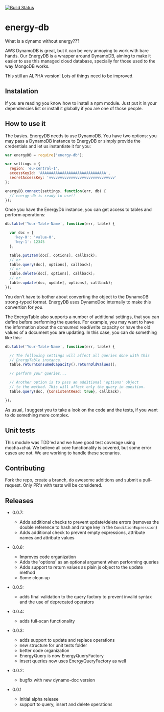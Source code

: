 [![Build Status](https://travis-ci.org/schrodervictor/energy-db.svg?branch=master)](https://travis-ci.org/schrodervictor/energy-db)

energy-db
=========

What is a dynamo without energy???

AWS DynamoDB is great, but it can be very annoying to work with bare hands.
Our EnergyDB is a wrapper around DynamoDB, aiming to make it easier to use
this managed cloud database, specially for those used to the way MongoDB works.

This still an ALPHA version! Lots of things need to be improved.

## Instalation

If you are reading you know how to install a npm module. Just put it in your
dependencies list or install it globally if you are one of those people.

## How to use it

The basics. EnergyDB needs to use DynamoDB. You have two options: you may pass
a DynamoDB instance to EnergyDB or simply provide the credentials and let us
instantiate it for you:

```javascript
var energyDB = require('energy-db');

var settings = {
  region: 'eu-central-1',
  accessKeyId: 'AAAAAAAAAAAAAAAAAAAAAAAAAAAAAA',
  secretAccessKey: 'vvvvvvvvvvvvvvvvvvvvvvvvvvvvvv'
};

energyDB.connect(settings, function(err, db) {
  // energy-db is ready to use!!
});
```

Once you have the EnergyDb instance, you can get access to tables and perform
operations:

```javascript
db.table('Your-Table-Name', function(err, table) {

  var doc = {
    'key-0': 'value-0',
    'key-1': 12345
  };

  table.putItem(doc[, options], callback);
  // or
  table.query(doc[, options], callback);
  // or
  table.delete(doc[, options], callback);
  // or
  table.update(doc, update[, options], callback);
});

```

You don't have to bother about converting the object to the DynamoDB
strong-typed format. EnergyDB uses DynamoDoc internally to make this
convertion for you.

The EnergyTable also supports a number of additional settings, that you can
define before performing the queries. For example, you may want to have the
information about the consumed read/write capacity or have the old values of
a document you are updating. In this case, you can do something like this:

```javascript
db.table('Your-Table-Name', function(err, table) {

  // The following settings will affect all queries done with this
  // EnergyTable instance.
  table.returnConsumedCapacity().returnOldValues();

  // perform your queries...

  // Another option is to pass an additional 'options' object
  // to the method. This will affect only the query in question.
  table.query(doc, {ConsistentRead: true}, callback);

});

```

As usual, I suggest you to take a look on the code and the tests, if you want
to do something more complex.

## Unit tests

This module was TDD'ed and we have good test coverage using mocha+chai. We
believe all core functionality is covered, but some error cases are not. We
are working to handle these scenarios.

## Contributing

Fork the repo, create a branch, do awesome additions and submit a
pull-request. Only PR's with tests will be considered.

## Releases

* 0.0.7:

  * Adds additional checks to prevent update/delete errors (removes the double
    reference to hash and range key in the `ConditionExpression`)
  * Adds additional check to prevent empty expressions, attribute names and
    attribute values


* 0.0.6:

  * Improves code organization
  * Adds the 'options' as an optional argument when performing queries
  * Adds support to return values as plain js object to the update method
  * Some clean up


* 0.0.5:

  * adds final validation to the query factory to prevent invalid syntax and
    the use of deprecated operators


* 0.0.4:

  * adds full-scan functionality


* 0.0.3:

  * adds support to update and replace operations
  * new structure for unit tests folder
  * better code organization
  * EnergyQuery is now EnergyQueryFactory
  * insert queries now uses EnergyQueryFactory as well


* 0.0.2:

  * bugfix with new dynamo-doc version


* 0.0.1

  * Initial alpha release
  * support to query, insert and delete operations

